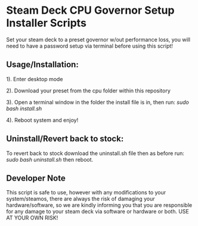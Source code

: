 # Steam Deck CPU Governor Setup Installer Scripts
Set your steam deck to a preset governor w/out performance loss, you will need to have a password setup via terminal before using this script!

## Usage/Installation:

1). Enter desktop mode

2). Download your preset from the cpu folder within this repository

3). Open a terminal window in the folder the install file is in, then run: *sudo bash install.sh*

4). Reboot system and enjoy!

## Uninstall/Revert back to stock:
To revert back to stock download the uninstall.sh file then as before run: *sudo bash uninstall.sh* then reboot.

## Developer Note
This script is safe to use, however with any modifications to your system/steamos, there are always the risk of damaging your hardware/software, so we are kindly informing you that you are responsible for any damage to your steam deck via software or hardware or both. USE AT YOUR OWN RISK!
